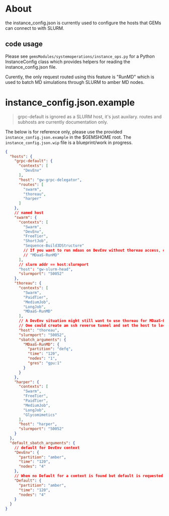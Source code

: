 # About

the instance_config.json is currently used to configure the hosts that GEMs can connect to with SLURM.

## code usage
Please see `gemsModules/systemoperations/instance_ops.py` for a Python InstanceConfig class which provides helpers for reading the instance_config.json file.

Curently, the only request routed using this feature is "RunMD" which is used to batch MD simulations through SLURM to amber MD nodes.

# instance_config.json.example


> grpc-default is ignored as a SLURM host, it's just auxilary. routes and subhosts are currently documentation only.


The below is for reference only, please use the provided `instance_config.json.example` in the $GEMSHOME root. The `instance_config.json.wip` file is a blueprint/work in progress. 

```json
{
  "hosts": {
    "grpc-default": {
      "contexts": [
        "DevEnv"
      ],
      "host": "gw-grpc-delegator",
      "routes": [
        "swarm",
        "thoreau",
        "harper"
      ]
    },
    // named host
    "swarm": {
      "contexts": [
        "Swarm",
        "DevEnv",
        "FreeTier",
        "ShortJob",
        "Sequence-Build3DStructure"
        // If you want to run mdaas on DevEnv without thoreau access, define this: (And make sure to add a comma to the end of the line above)
        // "MDaaS-RunMD"
      ],
      // slurm addr == host:slurmport
      "host": "gw-slurm-head",
      "slurmport": "50052"
    },
    "thoreau": {
      "contexts": [
        "Swarm",
        "PaidTier",
        "MediumJob",
        "LongJob",
        "MDaaS-RunMD"
      ],
      // A DevEnv situation might still want to use thoreau for MDaaS-RunMD because it's slightly different from swarm.
      // One could create an ssh reverse tunnel and set the host to localhost, for example.
      "host": "thoreau",
      "slurmport": "50052",
      "sbatch_arguments": {
        "MDaaS-RunMD": {
          "partition": "defq",
          "time": "120",
          "nodes": "1",
          "gres": "gpu:1"
        }
      }
    },
    "harper": {
      "contexts": [
        "Swarm",
        "FreeTier",
        "PaidTier",
        "MediumJob",
        "LongJob",
        "Glycomimetics"
      ],
      "host": "harper",
      "slurmport": "50052"
    }
  },
  "default_sbatch_arguments": {
    // default for DevEnv context
    "DevEnv": {
      "partition": "amber",
      "time": "120",
      "nodes": "4"
    },
    // When no Default for a context is found but default is requested
    "Default": {
      "partition": "amber",
      "time": "120",
      "nodes": "4"
    }
  }
}
```

